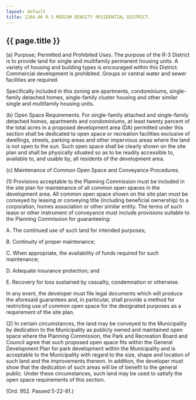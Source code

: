 ```yaml
---
layout: default 
title: 1264.06 R-3 MEDIUM DENSITY RESIDENTIAL DISTRICT.
---
```


{{ page.title }}
----------------

​(a) Purpose; Permitted and Prohibited Uses. The purpose of the R-3
District is to provide land for single and multifamily permanent housing
units. A variety of housing and building types is encouraged within this
District. Commercial development is prohibited. Groups or central water
and sewer facilities are required.

Specifically included in this zoning are apartments, condominiums,
single-family detached homes, single-family cluster housing and other
similar single and multifamily housing units.

​(b) Open Space Requirements. For single-family attached and
single-family detached homes, apartments and condominiums, at least
twenty percent of the total acres in a proposed development area (DA)
permitted under this section shall be dedicated to open space or
recreation facilities exclusive of dwellings, streets, parking areas and
other impervious areas where the land is not open to the sun. Such open
space shall be clearly shown on the site plan and shall be physically
situated so as to be readily accessible to, available to, and usable by,
all residents of the development area.

​(c) Maintenance of Common Open Space and Conveyance Procedures.

​(1) Provisions acceptable to the Planning Commission must be included
in the site plan for maintenance of all common open spaces in the
development area. All common open space shown on the site plan must be
conveyed by leasing or conveying title (including beneficial ownership)
to a corporation, homes association or other similar entity. The terms
of such lease or other instrument of conveyance must include provisions
suitable to the Planning Commission for guaranteeing:

A. The continued use of such land for intended purposes;

B. Continuity of proper maintenance;

C. When appropriate, the availability of funds required for such
maintenance;

D. Adequate insurance protection; and

E. Recovery for loss sustained by casualty, condemnation or otherwise.

In any event, the developer must file legal documents which will produce
the aforesaid guarantees and, in particular, shall provide a method for
restricting use of common open space for the designated purposes as a
requirement of the site plan.

​(2) In certain circumstances, the land may be conveyed to the
Municipality by dedication to the Municipality as publicly owned and
maintained open space where the Planning Commission, the Park and
Recreation Board and Council agree that such proposed open space fits
within the General Development Plan for park development within the
Municipality and is acceptable to the Municipality with regard to the
size, shape and location of such land and the improvements thereon. In
addition, the developer must show that the dedication of such areas will
be of benefit to the general public. Under these circumstances, such
land may be used to satisfy the open space requirements of this section.

(Ord. 952. Passed 5-22-81.)
